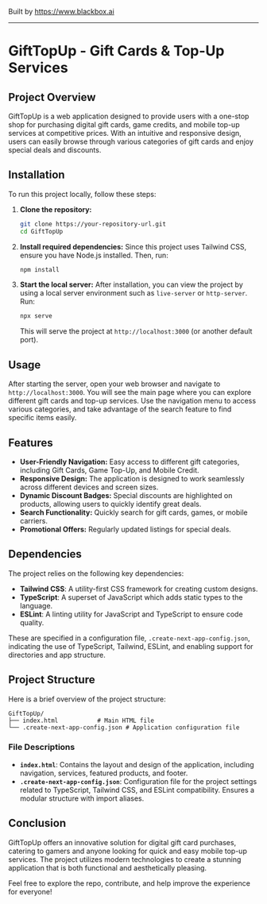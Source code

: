 
Built by https://www.blackbox.ai

---

# GiftTopUp - Gift Cards & Top-Up Services

## Project Overview
GiftTopUp is a web application designed to provide users with a one-stop shop for purchasing digital gift cards, game credits, and mobile top-up services at competitive prices. With an intuitive and responsive design, users can easily browse through various categories of gift cards and enjoy special deals and discounts.

## Installation
To run this project locally, follow these steps:

1. **Clone the repository:**
   ```bash
   git clone https://your-repository-url.git
   cd GiftTopUp
   ```

2. **Install required dependencies:**
   Since this project uses Tailwind CSS, ensure you have Node.js installed. Then, run:
   ```bash
   npm install
   ```

3. **Start the local server:**
   After installation, you can view the project by using a local server environment such as `live-server` or `http-server`. Run:
   ```bash
   npx serve
   ```
   This will serve the project at `http://localhost:3000` (or another default port).

## Usage
After starting the server, open your web browser and navigate to `http://localhost:3000`. You will see the main page where you can explore different gift cards and top-up services. Use the navigation menu to access various categories, and take advantage of the search feature to find specific items easily.

## Features
- **User-Friendly Navigation:** Easy access to different gift categories, including Gift Cards, Game Top-Up, and Mobile Credit.
- **Responsive Design:** The application is designed to work seamlessly across different devices and screen sizes.
- **Dynamic Discount Badges:** Special discounts are highlighted on products, allowing users to quickly identify great deals.
- **Search Functionality:** Quickly search for gift cards, games, or mobile carriers.
- **Promotional Offers:** Regularly updated listings for special deals.

## Dependencies
The project relies on the following key dependencies:
- **Tailwind CSS**: A utility-first CSS framework for creating custom designs.
- **TypeScript**: A superset of JavaScript which adds static types to the language.
- **ESLint**: A linting utility for JavaScript and TypeScript to ensure code quality.

These are specified in a configuration file, `.create-next-app-config.json`, indicating the use of TypeScript, Tailwind, ESLint, and enabling support for directories and app structure.

## Project Structure
Here is a brief overview of the project structure:

```
GiftTopUp/
├── index.html           # Main HTML file
└── .create-next-app-config.json # Application configuration file
```

### File Descriptions
- **`index.html`**: Contains the layout and design of the application, including navigation, services, featured products, and footer.
- **`.create-next-app-config.json`**: Configuration file for the project settings related to TypeScript, Tailwind CSS, and ESLint compatibility. Ensures a modular structure with import aliases.

## Conclusion
GiftTopUp offers an innovative solution for digital gift card purchases, catering to gamers and anyone looking for quick and easy mobile top-up services. The project utilizes modern technologies to create a stunning application that is both functional and aesthetically pleasing. 

Feel free to explore the repo, contribute, and help improve the experience for everyone!